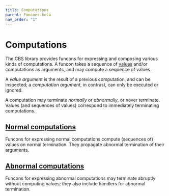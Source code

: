 ```yaml
---
title: Computations
parent: Funcons-beta
nav_order: "1"
---
```


Computations
============

The CBS library provides funcons for expressing and composing various kinds of
computations.
A funcon takes a sequence of [values] and/or computations as arguments, and may compute a sequence of values.

A *value argument* is the result of a previous computation, and can be inspected; a *computation argument*, in contrast, can only be executed or ignored.

A computation may terminate *normally* or *abnormally*, or never terminate. 
Values (and sequences of values) correspond to immediately terminating computations.

[Normal computations]
--------------------

Funcons for expressing normal computations compute (sequences of) values on normal termination.
They propagate abnormal termination of their arguments.

[Abnormal computations]
----------------------

Funcons for expressing abnormal computations may terminate abruptly without computing values; they also include handlers for abnormal termination.


[Normal computations]:   Normal
[Abnormal computations]: Abnormal

[Values]:                ../Values
